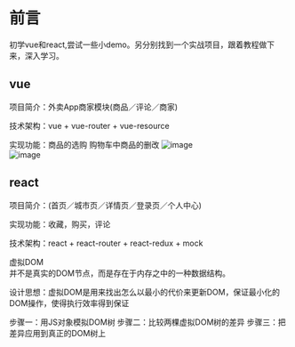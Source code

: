 # 前言
初学vue和react,尝试一些小demo。另分别找到一个实战项目，跟着教程做下来，深入学习。
## vue  
项目简介：外卖App商家模块(商品／评论／商家)  

技术架构：vue + vue-router + vue-resource  

实现功能：商品的选购 购物车中商品的删改
![image](https://github.com/zhaoying123/framework/blob/master/vue/screenshots/screenshot1.gif)   
![image](https://github.com/zhaoying123/framework/blob/master/vue/screenshots/screenshot2.gif)   
## react  
项目简介：(首页／城市页／详情页／登录页／个人中心)  

实现功能：收藏，购买，评论  

技术架构：react + react-router + react-redux + mock  


虚拟DOM  
并不是真实的DOM节点，而是存在于内存之中的一种数据结构。  

设计思想：虚拟DOM是用来找出怎么以最小的代价来更新DOM，保证最小化的DOM操作，使得执行效率得到保证  

步骤一：用JS对象模拟DOM树
步骤二：比较两棵虚拟DOM树的差异
步骤三：把差异应用到真正的DOM树上
